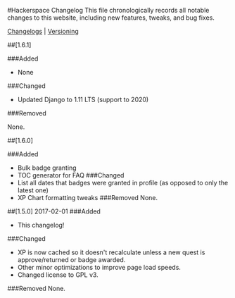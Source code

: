 #Hackerspace Changelog
This file chronologically records all notable changes to this website, including new features, tweaks, and bug fixes.

[Changelogs](http://keepachangelog.com/en/0.3.0/) | [Versioning](http://semver.org/)

##[1.6.1]

###Added

* None

###Changed

* Updated Django to 1.11 LTS (support to 2020)

###Removed

None.

##[1.6.0]

###Added

* Bulk badge granting
* TOC generator for FAQ
###Changed
* List all dates that badges were granted in profile (as opposed to only the latest one)
* XP Chart formatting tweaks
###Removed
None.

##[1.5.0] 2017-02-01
###Added
* This changelog!

###Changed
* XP is now cached so it doesn't recalculate unless a new quest is approve/returned or badge awarded.
* Other minor optimizations to improve page load speeds.
* Changed license to GPL v3.

###Removed
None.
